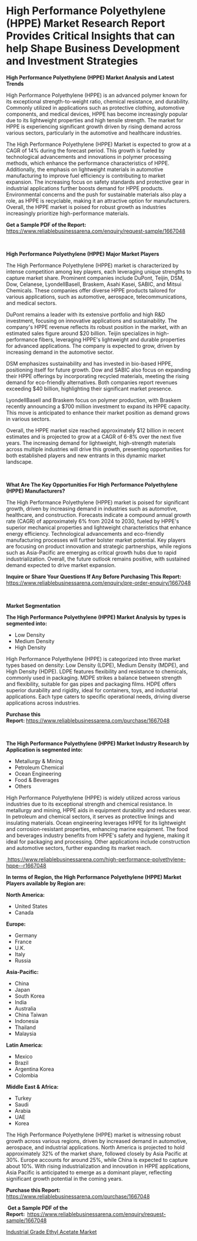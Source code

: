 <p><h1>High Performance Polyethylene (HPPE) Market Research Report Provides Critical Insights that can help Shape Business Development and Investment Strategies</h1></p><p><strong>High Performance Polyethylene (HPPE) Market Analysis and Latest Trends</strong></p>
<p><p>High Performance Polyethylene (HPPE) is an advanced polymer known for its exceptional strength-to-weight ratio, chemical resistance, and durability. Commonly utilized in applications such as protective clothing, automotive components, and medical devices, HPPE has become increasingly popular due to its lightweight properties and high tensile strength. The market for HPPE is experiencing significant growth driven by rising demand across various sectors, particularly in the automotive and healthcare industries.</p><p>The High Performance Polyethylene (HPPE) Market is expected to grow at a CAGR of 14% during the forecast period. This growth is fueled by technological advancements and innovations in polymer processing methods, which enhance the performance characteristics of HPPE. Additionally, the emphasis on lightweight materials in automotive manufacturing to improve fuel efficiency is contributing to market expansion. The increasing focus on safety standards and protective gear in industrial applications further boosts demand for HPPE products. Environmental concerns and the push for sustainable materials also play a role, as HPPE is recyclable, making it an attractive option for manufacturers. Overall, the HPPE market is poised for robust growth as industries increasingly prioritize high-performance materials.</p></p>
<p><strong>Get a Sample PDF of the Report:&nbsp;</strong> <a href="https://www.reliablebusinessarena.com/enquiry/request-sample/1667048?utm_campaign=2805&utm_medium=2&utm_source=Github&utm_content=ia&utm_term=02042025&utm_id=high-performance-polyethylene-hppe">https://www.reliablebusinessarena.com/enquiry/request-sample/1667048</a></p>
<p>&nbsp;</p>
<p><strong>High Performance Polyethylene (HPPE) Major Market Players</strong></p>
<p><p>The High Performance Polyethylene (HPPE) market is characterized by intense competition among key players, each leveraging unique strengths to capture market share. Prominent companies include DuPont, Teijin, DSM, Dow, Celanese, LyondellBasell, Braskem, Asahi Kasei, SABIC, and Mitsui Chemicals. These companies offer diverse HPPE products tailored for various applications, such as automotive, aerospace, telecommunications, and medical sectors.</p><p>DuPont remains a leader with its extensive portfolio and high R&D investment, focusing on innovative applications and sustainability. The company's HPPE revenue reflects its robust position in the market, with an estimated sales figure around $20 billion. Teijin specializes in high-performance fibers, leveraging HPPE's lightweight and durable properties for advanced applications. The company is expected to grow, driven by increasing demand in the automotive sector.</p><p>DSM emphasizes sustainability and has invested in bio-based HPPE, positioning itself for future growth. Dow and SABIC also focus on expanding their HPPE offerings by incorporating recycled materials, meeting the rising demand for eco-friendly alternatives. Both companies report revenues exceeding $40 billion, highlighting their significant market presence.</p><p>LyondellBasell and Braskem focus on polymer production, with Braskem recently announcing a $700 million investment to expand its HPPE capacity. This move is anticipated to enhance their market position as demand grows in various sectors.</p><p>Overall, the HPPE market size reached approximately $12 billion in recent estimates and is projected to grow at a CAGR of 6-8% over the next five years. The increasing demand for lightweight, high-strength materials across multiple industries will drive this growth, presenting opportunities for both established players and new entrants in this dynamic market landscape.</p></p>
<p>&nbsp;</p>
<p><strong>What Are The Key Opportunities For High Performance Polyethylene (HPPE) Manufacturers?</strong></p>
<p><p>The High Performance Polyethylene (HPPE) market is poised for significant growth, driven by increasing demand in industries such as automotive, healthcare, and construction. Forecasts indicate a compound annual growth rate (CAGR) of approximately 6% from 2024 to 2030, fueled by HPPE's superior mechanical properties and lightweight characteristics that enhance energy efficiency. Technological advancements and eco-friendly manufacturing processes will further bolster market potential. Key players are focusing on product innovation and strategic partnerships, while regions such as Asia-Pacific are emerging as critical growth hubs due to rapid industrialization. Overall, the future outlook remains positive, with sustained demand expected to drive market expansion.</p></p>
<p><strong>Inquire or Share Your Questions If Any Before Purchasing This Report:</strong> <a href="https://www.reliablebusinessarena.com/enquiry/pre-order-enquiry/1667048?utm_campaign=2805&utm_medium=2&utm_source=Github&utm_content=ia&utm_term=02042025&utm_id=high-performance-polyethylene-hppe">https://www.reliablebusinessarena.com/enquiry/pre-order-enquiry/1667048</a></p>
<p>&nbsp;</p>
<p><strong>Market Segmentation</strong></p>
<p><strong>The High Performance Polyethylene (HPPE) Market Analysis by types is segmented into:</strong></p>
<p><ul><li>Low Density</li><li>Medium Density</li><li>High Density</li></ul></p>
<p><p>High Performance Polyethylene (HPPE) is categorized into three market types based on density: Low Density (LDPE), Medium Density (MDPE), and High Density (HDPE). LDPE features flexibility and resistance to chemicals, commonly used in packaging. MDPE strikes a balance between strength and flexibility, suitable for gas pipes and packaging films. HDPE offers superior durability and rigidity, ideal for containers, toys, and industrial applications. Each type caters to specific operational needs, driving diverse applications across industries.</p></p>
<p><strong>Purchase this Report:&nbsp;</strong><a href="https://www.reliablebusinessarena.com/purchase/1667048?utm_campaign=2805&utm_medium=2&utm_source=Github&utm_content=ia&utm_term=02042025&utm_id=high-performance-polyethylene-hppe">https://www.reliablebusinessarena.com/purchase/1667048</a></p>
<p>&nbsp;</p>
<p><strong>The High Performance Polyethylene (HPPE) Market Industry Research by Application is segmented into:</strong></p>
<p><ul><li>Metallurgy & Mining</li><li>Petroleum Chemical</li><li>Ocean Engineering</li><li>Food & Beverages</li><li>Others</li></ul></p>
<p><p>High Performance Polyethylene (HPPE) is widely utilized across various industries due to its exceptional strength and chemical resistance. In metallurgy and mining, HPPE aids in equipment durability and reduces wear. In petroleum and chemical sectors, it serves as protective linings and insulating materials. Ocean engineering leverages HPPE for its lightweight and corrosion-resistant properties, enhancing marine equipment. The food and beverages industry benefits from HPPE's safety and hygiene, making it ideal for packaging and processing. Other applications include construction and automotive sectors, further expanding its market reach.</p></p>
<p><a href="https://www.reliablebusinessarena.com/high-performance-polyethylene-hppe--r1667048?utm_campaign=2805&utm_medium=2&utm_source=Github&utm_content=ia&utm_term=02042025&utm_id=high-performance-polyethylene-hppe">&nbsp;https://www.reliablebusinessarena.com/high-performance-polyethylene-hppe--r1667048</a></p>
<p><strong>In terms of Region, the High Performance Polyethylene (HPPE) Market Players available by Region are:</strong></p>
<p>
    <p> <strong> North America: </strong>
        <ul>
            <li>United States</li>
            <li>Canada</li>
        </ul>
        </p> 
    <p> <strong> Europe: </strong>
        <ul>
            <li>Germany</li>
            <li>France</li>
            <li>U.K.</li>
            <li>Italy</li>
            <li>Russia</li>
        </ul>
        </p> 
    <p> <strong> Asia-Pacific: </strong>
        <ul>
            <li>China</li>
            <li>Japan</li>
            <li>South Korea</li>
            <li>India</li>
            <li>Australia</li>
            <li>China Taiwan</li>
            <li>Indonesia</li>
            <li>Thailand</li>
            <li>Malaysia</li>
        </ul>
        </p> 
    <p> <strong> Latin America: </strong>
        <ul>
            <li>Mexico</li>
            <li>Brazil</li>
            <li>Argentina Korea</li>
            <li>Colombia</li>
        </ul>
        </p> 
    <p> <strong> Middle East & Africa: </strong>
        <ul>
            <li>Turkey</li>
            <li>Saudi</li>
            <li>Arabia</li>
            <li>UAE</li>
            <li>Korea</li>
        </ul>
    </p>
    </p>
<p><p>The High Performance Polyethylene (HPPE) market is witnessing robust growth across various regions, driven by increased demand in automotive, aerospace, and industrial applications. North America is projected to hold approximately 32% of the market share, followed closely by Asia Pacific at 30%. Europe accounts for around 25%, while China is expected to capture about 10%. With rising industrialization and innovation in HPPE applications, Asia Pacific is anticipated to emerge as a dominant player, reflecting significant growth potential in the coming years.</p></p>
<p><strong>Purchase this Report: </strong><a href="https://www.reliablebusinessarena.com/purchase/1667048?utm_campaign=2805&utm_medium=2&utm_source=Github&utm_content=ia&utm_term=02042025&utm_id=high-performance-polyethylene-hppe">https://www.reliablebusinessarena.com/purchase/1667048</a></p>
<p>&nbsp;<strong>Get a Sample PDF of the Report:&nbsp;&nbsp;</strong><a href="https://www.reliablebusinessarena.com/enquiry/request-sample/1667048?utm_campaign=2805&utm_medium=2&utm_source=Github&utm_content=ia&utm_term=02042025&utm_id=high-performance-polyethylene-hppe">https://www.reliablebusinessarena.com/enquiry/request-sample/1667048</a></p>
<p><strong></strong></p>
<p><p><a href="https://github.com/meuskocov/Market-Research-Report-List-1/blob/main/industrial-grade-ethyl-acetate-market.md?utm_campaign=2805&utm_medium=2&utm_source=Github&utm_content=ia&utm_term=02042025&utm_id=high-performance-polyethylene-hppe">Industrial Grade Ethyl Acetate Market</a></p></p>
